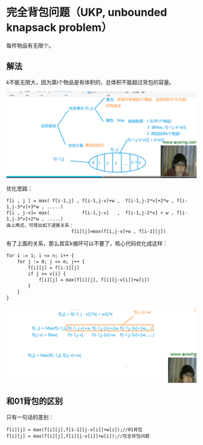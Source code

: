 # 完全背包问题（UKP, unbounded knapsack problem）

每件物品有无限个。

## 解法

k不能无限大，因为第i个物品是有体积的，总体积不能超过背包的容量。

![](imgs/1.png)

优化思路：

```
f[i , j ] = max( f[i-1,j] , f[i-1,j-v]+w ,  f[i-1,j-2*v]+2*w , f[i-1,j-3*v]+3*w , .....)
f[i , j-v]= max(            f[i-1,j-v]   ,  f[i-1,j-2*v] + w , f[i-1,j-3*v]+2*w , .....)
由上两式，可得出如下递推关系： 
                        f[i][j]=max(f[i,j-v]+w , f[i-1][j]) 
```

有了上面的关系，那么其实k循环可以不要了，核心代码优化成这样：

```
for i := 1; i <= n; i++ {
	for j := 0; j <= m; j++ {
		f[i][j] = f[i-1][j]
		if j >= v[i] {
			f[i][j] = max(f[i][j], f[i][j-v[i]]+w[i])
		}
	}
}
```

![](imgs/2.png)

## 和01背包的区别

只有一句话的差别：

```
f[i][j] = max(f[i][j],f[i-1][j-v[i]]+w[i]);//01背包
f[i][j] = max(f[i][j],f[i][j-v[i]]+w[i]);//完全背包问题
```
